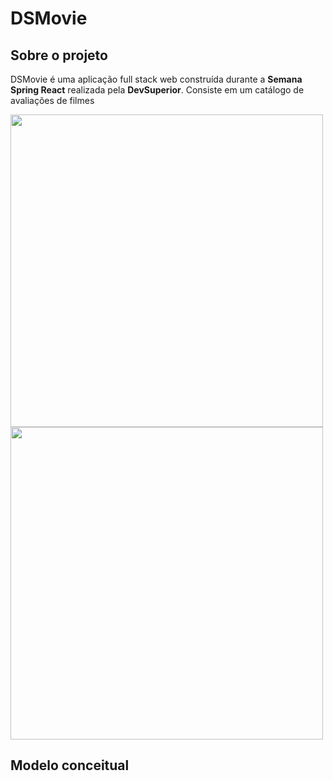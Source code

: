 # DSMovie

## Sobre o projeto
DSMovie é uma aplicação full stack web construída durante a **Semana Spring React** realizada pela **DevSuperior**.
Consiste em um catálogo de avaliações de filmes

<div align="left">
<img src="https://user-images.githubusercontent.com/4969693/158024794-c297c0d3-fc4c-4077-8555-9302da4b09d1.png" width="500px" />
<img src="https://user-images.githubusercontent.com/4969693/158024802-579f0201-8d7a-4478-b496-d971e7131a77.png" width="500px" />
</div>

## Modelo conceitual
